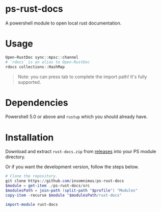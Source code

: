 # ps-rust-docs
A powershell module to open local rust documentation.

# Usage
```powershell
Open-RustDoc sync::mpsc::channel
# `rdocs` is an alias to Open-RustDoc
rdocs collections::HashMap
```

> Note: you can press tab to complete the import path! It's fully supported.

# Dependencies
Powershell 5.0 or above and `rustup` which you should already have.

# Installation
Download and extract `rust-docs.zip` from [releases](https://github.com/insomnimus/ps-rust-docs/releases) into your PS module directory.

Or if you want the development version, follow the steps below.

```powershell
# Clone the repository.
git clone https://github.com/insomnimus/ps-rust-docs
$module = get-item ./ps-rust-docs/src
$modulesPath = join-path (split-path "$profile") "Modules"
copy-item -recurse $module "$modulesPath/rust-docs"

import-module rust-docs
```
